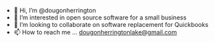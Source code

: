 - 👋 Hi, I’m @dougonherrington
- 👀 I’m interested in open source software for a small business
- 💞️ I’m looking to collaborate on software replacement for Quickbooks
- 📫 How to reach me ... dougonherringtonlake@gmail.com

<!---
